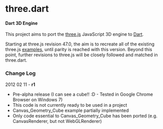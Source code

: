 three.dart
========

#### Dart 3D Engine ####

This project aims to port the [three.js](https://github.com/mrdoob/three.js) JavaScript 3D engine to [Dart](http://www.dartlang.org/).

Starting at three.js revision 47.0, the aim is to recreate all of the existing three.js [examples](https://github.com/mrdoob/three.js/tree/master/examples), until parity is reached with this version. Beyond this point, further revisions to three.js will be closely followed and matched in three.dart.

### Change Log ###

2012 02 11 - **r1**

* Pre-alpha release (I can see a cube!! :D - Tested in Google Chrome Browser on Windows 7)
* This code is not currently ready to be used in a project
* Canvas_Geometry_Cube example partially implemented
* Only code essential to Canvas_Geometry_Cube has been ported (e.g. CanvasRenderer, but not WebGLRenderer)
